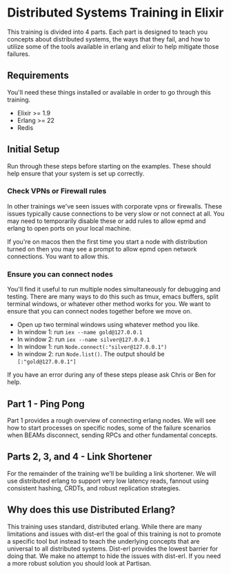 # Distributed Systems Training in Elixir

This training is divided into 4 parts. Each part is designed to teach you
concepts about distributed systems, the ways that they fail, and how to utilize
some of the tools available in erlang and elixir to help mitigate those failures.

## Requirements

You'll need these things installed or available in order to go through
this training.

* Elixir >= 1.9
* Erlang >= 22
* Redis

## Initial Setup

Run through these steps before starting on the examples. These should help
ensure that your system is set up correctly.

### Check VPNs or Firewall rules

In other trainings we've seen issues with corporate vpns or firewalls. These
issues typically cause connections to be very slow or not connect at all.
You may need to temporarily disable these or add rules to allow epmd and
erlang to open ports on your local machine.

If you're on macos then the first time you start a node with distribution
turned on then you may see a prompt to allow epmd open network
connections. You want to allow this.

### Ensure you can connect nodes

You'll find it useful to run multiple nodes simultaneously for debugging
and testing. There are many ways to do this such as tmux, emacs buffers,
split terminal windows, or whatever other method works for you. We want to
ensure that you can connect nodes together before we move on.

* Open up two terminal windows using whatever method you like.
* In window 1: run `iex --name gold@127.0.0.1`
* In window 2: run `iex --name silver@127.0.0.1`
* In window 1: run `Node.connect(:"silver@127.0.0.1")`
* In window 2: run `Node.list()`. The output should be
  `[:"gold@127.0.0.1"]`

If you have an error during any of these steps please ask Chris or Ben for
help.

## Part 1 - Ping Pong

Part 1 provides a rough overview of connecting erlang nodes. We will see
how to start processes on specific nodes, some of the failure scenarios
when BEAMs disconnect, sending RPCs and other fundamental concepts.

## Parts 2, 3, and 4 - Link Shortener

For the remainder of the training we'll be building a link shortener. We will use distributed erlang to support very low latency reads, fannout using consistent hashing, CRDTs, and robust replication strategies.

## Why does this use Distributed Erlang?

This training uses standard, distributed erlang. While there are many limitations
and issues with dist-erl the goal of this training is not to promote a specific
tool but instead to teach the underlying concepts that are universal to
all distributed systems. Dist-erl provides the lowest barrier for doing
that. We make no attempt to hide the issues with dist-erl. If you need
a more robust solution you should look at Partisan.
